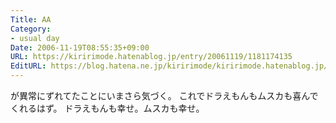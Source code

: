 ```yaml
---
Title: AA
Category:
- usual day
Date: 2006-11-19T08:55:35+09:00
URL: https://kiririmode.hatenablog.jp/entry/20061119/1181174135
EditURL: https://blog.hatena.ne.jp/kiririmode/kiririmode.hatenablog.jp/atom/entry/8454420450078217911
---
```


が異常にずれてたことにいまさら気づく。
これでドラえもんもムスカも喜んでくれるはず。
ドラえもんも幸せ。ムスカも幸せ。 

